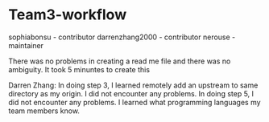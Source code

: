 # Team3-workflow
sophiabonsu - contributor
darrenzhang2000 - contributor
nerouse - maintainer 

There was no problems in creating a read me file and there was no ambiguity. It took 5 minuntes to create this

Darren Zhang:
In doing step 3, I learned remotely add an upstream to same directory as my origin. I did not encounter any problems. 
In doing step 5, I did not encounter any problems. I learned what programming languages my team members know.
